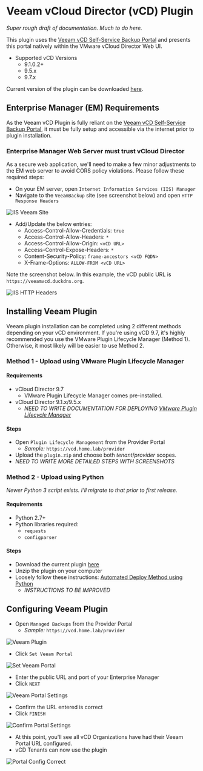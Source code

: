 # Veeam vCloud Director (vCD) Plugin

*Super rough draft of documentation. Much to do here.*

This plugin uses the [Veeam vCD Self-Service Backup Portal](https://helpcenter.veeam.com/docs/backup/em/em_managing_vms_in_vcd_org.html?ver=95u4) and presents this portal  natively within the VMware vCloud Director Web UI.

* Supported vCD Versions
  * 9.1.0.2+
  * 9.5.x
  * 9.7.x

Current version of the plugin can be downloaded [here](https://github.com/carceneaux/plugin/releases/tag/v0.8).

## Enterprise Manager (EM) Requirements

As the Veeam vCD Plugin is fully reliant on the [Veeam vCD Self-Service Backup Portal](https://helpcenter.veeam.com/docs/backup/em/em_managing_vms_in_vcd_org.html?ver=95u4), it must be fully setup and accessible via the internet prior to plugin installation.

### Enterprise Manager Web Server must trust vCloud Director

As a secure web application, we'll need to make a few minor adjustments to the EM web server to avoid CORS policy violations. Please follow these required steps:

* On your EM server, open `Internet Information Services (IIS) Manager`
* Navigate to the `VeeamBackup` site (see screenshot below) and open `HTTP Response Headers`

![IIS Veeam Site](images/iis-veeam.png)

* Add/Update the below entries:
  * Access-Control-Allow-Credentials: `true`
  * Access-Control-Allow-Headers: `*`
  * Access-Control-Allow-Origin: `<vCD URL>`
  * Access-Control-Expose-Headers: `*`
  * Content-Security-Policy: `frame-ancestors <vCD FQDN>`
  * X-Frame-Options: `ALLOW-FROM <vCD URL>`

Note the screenshot below. In this example, the vCD public URL is `https://veeamvcd.duckdns.org`.

![IIS HTTP Headers](images/iis-http-headers.png)

## Installing Veeam Plugin

Veeam plugin installation can be completed using 2 different methods depending on your vCD environment. If you're using vCD 9.7, it's highly recommended you use the VMware Plugin Lifecycle Manager (Method 1). Otherwise, it most likely will be easier to use Method 2.

### Method 1 - Upload using VMware Plugin Lifecycle Manager

#### Requirements

* vCloud Director 9.7
  * VMware Plugin Lifecycle Manager comes pre-installed.
* vCloud Director 9.1.x/9.5.x
  * *NEED TO WRITE DOCUMENTATION FOR DEPLOYING [VMware Plugin Lifecycle Manager](https://github.com/vmware/vcd-ext-sdk/tree/master/ui/plugin-lifecycle)*

#### Steps

* Open `Plugin Lifecycle Management` from the Provider Portal
  * *Sample:* `https://vcd.home.lab/provider`
* Upload the `plugin.zip` and choose both *tenant*/*provider* scopes.
* *NEED TO WRITE MORE DETAILED STEPS WITH SCREENSHOTS*

### Method 2 - Upload using Python

*Newer Python 3 script exists. I'll migrate to that prior to first release.*

#### Requirements

* Python 2.7+
* Python libraries required:
  * `requests`
  * `configparser`

#### Steps

* Download the current plugin [here](https://github.com/carceneaux/plugin/releases/download/v0.8/veeam-vcd-plugin-v0.8.zip)
* Unzip the plugin on your computer
* Loosely follow these instructions: [Automated Deploy Method using Python](https://github.com/vmware/vcd-ext-sdk/tree/master/ui/vcd-plugin-seed#automated-deploy-method)
  * *INSTRUCTIONS TO BE IMPROVED*

## Configuring Veeam Plugin

* Open `Managed Backups` from the Provider Portal
  * *Sample:* `https://vcd.home.lab/provider`

![Veeam Plugin](images/veeam-plugin.png)

* Click `Set Veeam Portal`

![Set Veeam Portal](images/set-veeam-portal.png)

* Enter the public URL and port of your Enterprise Manager
* Click `NEXT`

![Veeam Portal Settings](images/veeam-portal-settings.png)

* Confirm the URL entered is correct
* Click `FINISH`

![Confirm Portal Settings](images/confirm-portal-settings.png)

* At this point, you'll see all vCD Organizations have had their Veeam Portal URL configured.
* vCD Tenants can now use the plugin

![Portal Config Correct](images/portal-config-correct.png)
